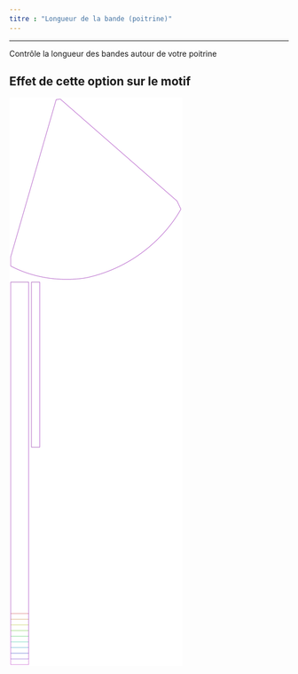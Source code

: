 ```yaml
---
titre : "Longueur de la bande (poitrine)"
---
```


***

Contrôle la longueur des bandes autour de votre poitrine

## Effet de cette option sur le motif

![Cette image montre l'effet de cette option en superposant plusieurs variantes qui ont une valeur différente pour cette option](bee_bandtielength_sample.svg "Effet de cette option sur le motif")
